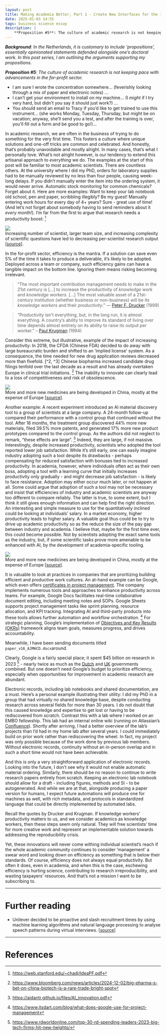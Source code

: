 ```yaml
---
layout: post
title: Making Academia Better, Part 1 - Create New Interfaces for the Interaction with Industry
date: 2025-01-03 14:55
tags: business science essay
description: |
    **Proposition #5**: The culture of academic research is not keeping pace with advancements in the for-profit sector.
---
```


_**Background**: In the Netherlands, it is customary to include ‘propositions’, essentially opinionated statements defended alongside one’s doctoral work. In this post series, I am outlining the arguments supporting my propositions._

_**Proposition #5**: The culture of academic research is not keeping pace with advancements in the for-profit sector._

<!---break--->

* I am sure I wrote the concentration somewhere… (feverishly looking through a mix of paper and electronic notes) …
* I can’t get your environment to install on my machine… (I _might_ if I try very hard, but didn’t you say it should just work?) …
* You should send an email to Tracy if you’d like to get trained to use this instrument… (she works Monday, Tuesday, Thursday, but might be on vacation; anyway, she’ll send you a test, and after the training is over, you’ll fill out a form and be good to go!)…

In academic research, we are often in the business of trying to do something for the very first time. This fosters a culture where unique solutions and one-off tricks are common and celebrated. And honestly, that’s probably unavoidable and mostly alright. In many cases, that’s what I personally love. What’s not alright however, is our tendency to extend this artisanal approach to _everything_ we do.
The examples at the start of this post will be familiar to most academic scientists. There are countless others. At the university where I did my PhD, orders for laboratory supplies had to be manually reviewed by no less than four people, causing week-long delays. If you didn’t manually enter the item into the ordering system, it would never arrive. Automatic stock monitoring for common chemicals? Forget about it.
Here are more examples: Want to keep your lab notebook old school, pen and paper, scribbling illegibly? Be my guest! Manually entering work hours for every day of 4+ years? Sure - great use of time! (And let’s not forget about somebody having to send reminders about it _every month!_). I’m far from the first to argue that research needs a productivity boost: [^1]

<div class="img_row"> 
<img class="col three" src="{{ site.baseurl }}/img/25_propositions_5_ResearcherProductivity.png"/> 
</div> 
<div class="col three caption">Increasing number of scientist, larger team size, and increasing complexity of scientific questions have led to decreasing per-scientist research output [<a href="https://web.stanford.edu/~chadj/IdeaPF.pdf">source</a>].</div>

In the for-profit sector, efficiency is the mantra. If a solution can save even 5% of the time it takes to produce a deliverable, it’s likely to be adopted. Deployed across a team or company, such efficiency gains can have a tangible impact on the bottom line. Ignoring them means risking becoming irrelevant. 

> “The most important contribution management needs to make in the 21st century is […] to increase the productivity of _knowledge work_ and _knowledge workers_. […] The most valuable asset of a 21st-century institution (whether business or non-business) will be its _knowledge workers_ and their _productivity_.” — [Peter F. Drucker](https://en.wikipedia.org/wiki/Peter_Drucker) (1999)

> “Productivity isn't everything, but, in the long run, it is almost everything. A country’s ability to improve its standard of living over time depends almost entirely on its ability to raise its output per worker.” – [Paul Krugman](https://en.wikiquote.org/wiki/Paul_Krugman) (1994)

Consider this extreme, but illustrative, example of the impact of increasing productivity: In 2018, the CFDA (Chinese FDA) decided to do away with large bureaucratic burden and shifted to an ‘implied license’ system. As a consequence, the time needed for new drug application reviews decreased more than fivefold. [^2, ^3] Chinese biopharma increased candidate drug filings tenfold over the last decade as a result and has already overtaken Europe in clinical trial initiations. [^4] The inability to innovate can clearly lead to a loss of competitiveness and risk of obsolescence.

<div class="img_row">
<img class="col three" src="{{ site.baseurl }}/img/25_propositions_5_DrugEfficiency.png"/></div>
<div class="col three caption">More and more new medicines are being developed in China, mostly at the expense of Europe [<a href="https://www.bloomberg.com/news/articles/2024-12-02/big-pharma-s-bet-on-china-biotech-is-a-rare-trade-bright-spot">source</a>].</div>

Another example: A recent experiment introduced an AI material discovery tool to a group of scientists at a large company. A 24-month follow-up compared their performance with a control group that continued without the tool. After 16 months, the treatment group discovered 44% more new materials, filed 39.5% more patents, and generated 17% more new product prototypes compared to the control group. As the authors did not neglect to remark, “these effects are large”. [^5] Indeed, they are large, if not massive.
Interestingly, despite increased productivity, scientists who adopted the tool reported lower job satisfaction. While it’s still early, one can easily imagine industry adopting such a tool despite its drawbacks - perhaps compensating for reduced satisfaction with bonuses tied to increased productivity.
In academia, however, where individuals often act as their own boss, adopting a tool with a learning curve that initially increases productivity only gradually - and might decrease job satisfaction - is likely to face resistance. Adoption may either occur much later, or not happen at all. 
Some could argue that adoption of such a tool may not be necessary and insist that efficiencies of industry and academic scientists are anyway too different to compare reliably. The latter is true, to some extent, but I think it still gives enough information and can help find the right direction. An interesting and simple measure to use for the quantitatively inclined could be looking at individuals’ salary. In a market economy, higher productivity leads to higher salary. A valuable goal thus could be to try to drive up academic productivity so as the reduce the size of the pay gap between industry and academia. I believe that, maybe for the first time ever, this could become possible. Not by scientists adopting the exact same tools as the industry, but, if some scientific tasks prove more amenable to be enhanced with AI, by the development of academia-specific tooling.

<div class="img_row">
<img class="col three" src="{{ site.baseurl }}/img/25_propositions_5_aitoolAdoption.png"/>
</div>
<div class="col three caption">More and more new medicines are being developed in China, mostly at the expense of Europe [<a href="https://aidantr.github.io/files/AI_innovation.pdf">source</a>].</div>

It is valuable to look at practices in companies that are proritizing building efficient and productive work cultures. An at-hand example can be Google, which even offers [certificates in project management](https://www.coursera.org/professional-certificates/google-project-management). The company implements numerous tools and approaches to enhance productivity across teams. For example, Google Docs facilitates real-time collaborative document editing, including meeting notes and SOPs. Google Sheets supports project management tasks like sprint planning, resource allocation, and KPI tracking. Integrating AI and third-party products into these tools allows further automation and workflow orchestration. [^6] For strategic planning, Google’s implementation of [Objectives and Key Results (OKRs)](https://en.wikipedia.org/wiki/Objectives_and_key_results) framework aligns team goals, measures progress, and drives accountability.

Meanwhile, I have been sending documents titled `paper_v16_AJMHCD.docx`around.

Clearly, Google is a fairly special place; it spent $45 billion on research in 2023 [^7] - nearly twice as much as the [Dutch](https://www.rathenau.nl/en/science-figures/investments/how-much-does-netherlands-spend-rd/government-funding-rd) and [UK](https://www.gov.uk/government/news/government-backs-uk-rd-with-record-204-billion-investment-at-autumn-budget) governments combined. But one doesn’t need Google’s budget to prioritize efficiency, especially when opportunities for improvement in academic research are abundant. 

Electronic records, including lab notebooks and shared documentation, are a must. Here’s a personal example illustrating their utility: I did my PhD in a group that had virtually no shared knowledge base, despite conducting research across several fields for more than 30 years. I do not doubt that this caused knowledge and expertise to get lost or having to be rediscovered from scratch. Contrast this with a lab where I worked on an EMBO fellowship. This lab had an internal online wiki (running on Atlassian’s [Confluence](https://www.atlassian.com/software/confluence)). Shortly after arriving, I had a better overview of the lab’s projects than I’d had in my home lab after several years. I could immediately build on prior work rather than rediscovering the wheel. In fact, my project was only possible because of the work done by previous lab members. Without electronic records, continuity without an in-person overlap and in such a short time would not have been achievable.

And this is only a very straightforward application of electronic records. Looking into the future, I don’t see why it would not enable automatic material ordering. Similarly, there should be no reason to continue to write research papers entirely from scratch. Keeping an electronic lab notebook should allow for a draft - including figures, methods and SI - to be autogenerated. And while we are at that, alongside producing a paper version for humans, I expect future automations will produce one for machines as well, with rich metadata, and protocols in standardized language that could be directly implemented by automated labs.  

Recall the quotes by Drucker and Krugman. If knowledge workers’ productivity matters to us, and we consider academics as knowledge workers, then these steps seem only natural. They will free scientists’ time for more creative work and represent an implementable solution towards addressing the reproducibility crisis. 

Yet, these innovations will never come withing individual scientist’s reach if the whole academic community continues to consider ‘management’ a swear word and looking down on efficiency as something that is below their standards. Of course, efficiency does not always equal productivity. But often it does, even in academia, and when this is the case, eschewing efficiency is hurting science, contributing to research irreproducibility, and wasting taxpayers’ resources. And that’s not a mission I want to be subscribing to.

<hr>

# Further reading

* Unilever decided to be proactive and slash recruitment times by using machine learning algorithms and natural language processing to analyse speech patterns during virtual interviews. [[source](https://www.abcmoney.co.uk/2023/06/examples-of-global-companies-today-using-automation-tools-to-improve-their-efficiency/)]

<hr>

# References

[^1]: https://web.stanford.edu/~chadj/IdeaPF.pdf 
[^2]: https://www.nature.com/articles/d41573-022-00077-3
[^3]: https://atelfo.github.io/2024/12/20/will-all-our-drugs-come-from-china.html 
[^4]: https://www.bloomberg.com/news/articles/2024-12-02/big-pharma-s-bet-on-china-biotech-is-a-rare-trade-bright-spot 
[^5]: https://aidantr.github.io/files/AI_innovation.pdf
[^6]: https://www.itsdart.com/blog/what-does-google-use-for-project-management 
[^7]: https://www.rdworldonline.com/top-30-rd-spending-leaders-2023-big-tech-firms-hit-new-heights/ 
